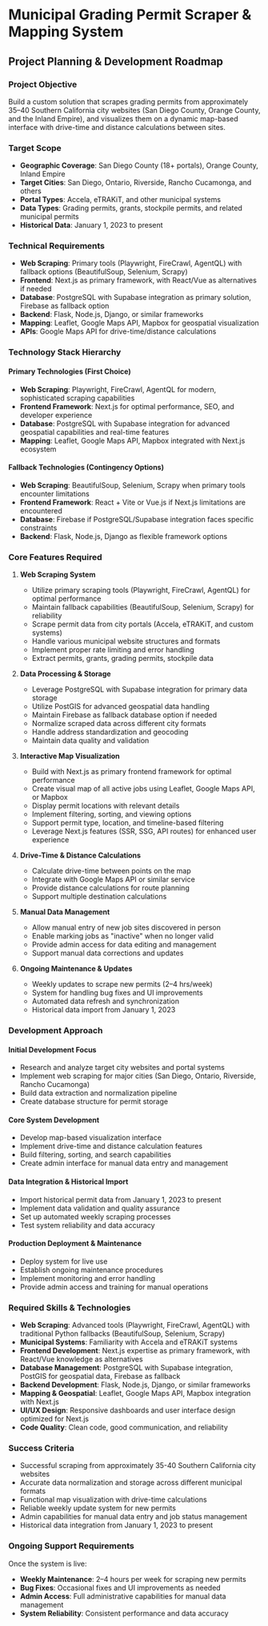 # Municipal Grading Permit Scraper & Mapping System
## Project Planning & Development Roadmap

### Project Objective
Build a custom solution that scrapes grading permits from approximately 35–40 Southern California city websites (San Diego County, Orange County, and the Inland Empire), and visualizes them on a dynamic map-based interface with drive-time and distance calculations between sites.

### Target Scope
- **Geographic Coverage**: San Diego County (18+ portals), Orange County, Inland Empire
- **Target Cities**: San Diego, Ontario, Riverside, Rancho Cucamonga, and others
- **Portal Types**: Accela, eTRAKiT, and other municipal systems
- **Data Types**: Grading permits, grants, stockpile permits, and related municipal permits
- **Historical Data**: January 1, 2023 to present

### Technical Requirements
- **Web Scraping**: Primary tools (Playwright, FireCrawl, AgentQL) with fallback options (BeautifulSoup, Selenium, Scrapy)
- **Frontend**: Next.js as primary framework, with React/Vue as alternatives if needed
- **Database**: PostgreSQL with Supabase integration as primary solution, Firebase as fallback option
- **Backend**: Flask, Node.js, Django, or similar frameworks
- **Mapping**: Leaflet, Google Maps API, Mapbox for geospatial visualization
- **APIs**: Google Maps API for drive-time/distance calculations

### Technology Stack Hierarchy

#### Primary Technologies (First Choice)
- **Web Scraping**: Playwright, FireCrawl, AgentQL for modern, sophisticated scraping capabilities
- **Frontend Framework**: Next.js for optimal performance, SEO, and developer experience
- **Database**: PostgreSQL with Supabase integration for advanced geospatial capabilities and real-time features
- **Mapping**: Leaflet, Google Maps API, Mapbox integrated with Next.js ecosystem

#### Fallback Technologies (Contingency Options)
- **Web Scraping**: BeautifulSoup, Selenium, Scrapy when primary tools encounter limitations
- **Frontend Framework**: React + Vite or Vue.js if Next.js limitations are encountered
- **Database**: Firebase if PostgreSQL/Supabase integration faces specific constraints
- **Backend**: Flask, Node.js, Django as flexible framework options

### Core Features Required
1. **Web Scraping System**
   - Utilize primary scraping tools (Playwright, FireCrawl, AgentQL) for optimal performance
   - Maintain fallback capabilities (BeautifulSoup, Selenium, Scrapy) for reliability
   - Scrape permit data from city portals (Accela, eTRAKiT, and custom systems)
   - Handle various municipal website structures and formats
   - Implement proper rate limiting and error handling
   - Extract permits, grants, grading permits, stockpile data

2. **Data Processing & Storage**
   - Leverage PostgreSQL with Supabase integration for primary data storage
   - Utilize PostGIS for advanced geospatial data handling
   - Maintain Firebase as fallback database option if needed
   - Normalize scraped data across different city formats
   - Handle address standardization and geocoding
   - Maintain data quality and validation

3. **Interactive Map Visualization**
   - Build with Next.js as primary frontend framework for optimal performance
   - Create visual map of all active jobs using Leaflet, Google Maps API, or Mapbox
   - Display permit locations with relevant details
   - Implement filtering, sorting, and viewing options
   - Support permit type, location, and timeline-based filtering
   - Leverage Next.js features (SSR, SSG, API routes) for enhanced user experience

4. **Drive-Time & Distance Calculations**
   - Calculate drive-time between points on the map
   - Integrate with Google Maps API or similar service
   - Provide distance calculations for route planning
   - Support multiple destination calculations

5. **Manual Data Management**
   - Allow manual entry of new job sites discovered in person
   - Enable marking jobs as "inactive" when no longer valid
   - Provide admin access for data editing and management
   - Support manual data corrections and updates

6. **Ongoing Maintenance & Updates**
   - Weekly updates to scrape new permits (2–4 hrs/week)
   - System for handling bug fixes and UI improvements
   - Automated data refresh and synchronization
   - Historical data import from January 1, 2023

### Development Approach

#### Initial Development Focus
- Research and analyze target city websites and portal systems
- Implement web scraping for major cities (San Diego, Ontario, Riverside, Rancho Cucamonga)
- Build data extraction and normalization pipeline
- Create database structure for permit storage

#### Core System Development
- Develop map-based visualization interface
- Implement drive-time and distance calculation features
- Build filtering, sorting, and search capabilities
- Create admin interface for manual data entry and management

#### Data Integration & Historical Import
- Import historical permit data from January 1, 2023 to present
- Implement data validation and quality assurance
- Set up automated weekly scraping processes
- Test system reliability and data accuracy

#### Production Deployment & Maintenance
- Deploy system for live use
- Establish ongoing maintenance procedures
- Implement monitoring and error handling
- Provide admin access and training for manual operations

### Required Skills & Technologies
- **Web Scraping**: Advanced tools (Playwright, FireCrawl, AgentQL) with traditional Python fallbacks (BeautifulSoup, Selenium, Scrapy)
- **Municipal Systems**: Familiarity with Accela and eTRAKiT systems
- **Frontend Development**: Next.js expertise as primary framework, with React/Vue knowledge as alternatives
- **Database Management**: PostgreSQL with Supabase integration, PostGIS for geospatial data, Firebase as fallback
- **Backend Development**: Flask, Node.js, Django, or similar frameworks
- **Mapping & Geospatial**: Leaflet, Google Maps API, Mapbox integration with Next.js
- **UI/UX Design**: Responsive dashboards and user interface design optimized for Next.js
- **Code Quality**: Clean code, good communication, and reliability

### Success Criteria
- Successful scraping from approximately 35-40 Southern California city websites
- Accurate data normalization and storage across different municipal formats
- Functional map visualization with drive-time calculations
- Reliable weekly update system for new permits
- Admin capabilities for manual data entry and job status management
- Historical data integration from January 1, 2023 to present

### Ongoing Support Requirements
Once the system is live:
- **Weekly Maintenance**: 2–4 hours per week for scraping new permits
- **Bug Fixes**: Occasional fixes and UI improvements as needed
- **Admin Access**: Full administrative capabilities for manual data management
- **System Reliability**: Consistent performance and data accuracy